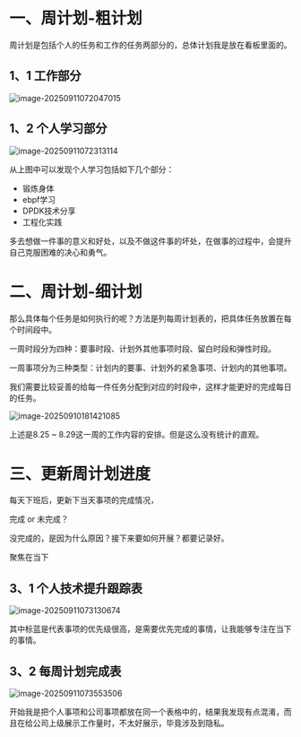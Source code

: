 # 一、周计划-粗计划

周计划是包括个人的任务和工作的任务两部分的，总体计划我是放在看板里面的。

## 1、1 工作部分

![image-20250911072047015](https://gitee.com/codergeek/picgo-image/raw/master/image/202510301113113.png)

## 1、2 个人学习部分

![image-20250911072313114](https://gitee.com/codergeek/picgo-image/raw/master/image/202510301114545.png)

从上图中可以发现个人学习包括如下几个部分：

- 锻炼身体
- ebpf学习
- DPDK技术分享
- 工程化实践

多去想做一件事的意义和好处，以及不做这件事的坏处，在做事的过程中，会提升自己克服困难的决心和勇气。





# 二、周计划-细计划

那么具体每个任务是如何执行的呢？方法是列每周计划表的，把具体任务放置在每个时间段中。

一周时段分为四种：要事时段、计划外其他事项时段、留白时段和弹性时段。

一周事项分为三种类型：计划内的要事、计划外的紧急事项、计划内的其他事项。

我们需要比较妥善的给每一件任务分配到对应的时段中，这样才能更好的完成每日的任务。

![image-20250910181421085](https://gitee.com/codergeek/picgo-image/raw/master/image/202510301114111.png)

上述是8.25 ~ 8.29这一周的工作内容的安排。但是这么没有统计的直观。



# 三、更新周计划进度

每天下班后，更新下当天事项的完成情况，

完成 or 未完成？

没完成的，是因为什么原因？接下来要如何开展？都要记录好。



聚焦在当下

## 3、1 个人技术提升跟踪表

![image-20250911073130674](https://gitee.com/codergeek/picgo-image/raw/master/image/202510301114794.png)

其中标蓝是代表事项的优先级很高，是需要优先完成的事情，让我能够专注在当下的事情。



## 3、2 每周计划完成表

![image-20250911073553506](https://gitee.com/codergeek/picgo-image/raw/master/image/202510301114294.png)

开始我是把个人事项和公司事项都放在同一个表格中的，结果我发现有点混淆，而且在给公司上级展示工作量时，不太好展示，毕竟涉及到隐私。